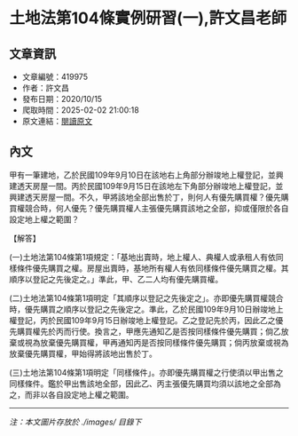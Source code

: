 # 土地法第104條實例研習(一),許文昌老師

## 文章資訊
- 文章編號：419975
- 作者：許文昌
- 發布日期：2020/10/15
- 爬取時間：2025-02-02 21:00:18
- 原文連結：[閱讀原文](https://real-estate.get.com.tw/Columns/detail.aspx?no=419975)

## 內文
甲有一筆建地，乙於民國109年9月10日在該地右上角部分辦竣地上權登記，並興建透天房屋一間。丙於民國109年9月15日在該地左下角部分辦竣地上權登記，並興建透天房屋一間。不久，甲將該地全部出售於丁，則何人有優先購買權？優先購買權競合時，何人優先？優先購買權人主張優先購買該地之全部，抑或僅限於各自設定地上權之範圍？

【解答】

(一)土地法第104條第1項規定：「基地出賣時，地上權人、典權人或承租人有依同樣條件優先購買之權。房屋出賣時，基地所有權人有依同樣條件優先購買之權。其順序以登記之先後定之。」準此，甲、乙二人均有優先購買權。

(二)土地法第104條第1項明定「其順序以登記之先後定之」。亦即優先購買權競合時，優先購買之順序以登記之先後定之。準此，乙於民國109年9月10日辦竣地上權登記，丙於民國109年9月15日辦竣地上權登記。乙之登記先於丙，因此乙之優先購買權先於丙而行使。換言之，甲應先通知乙是否按同樣條件優先購買；倘乙放棄或視為放棄優先購買權，甲再通知丙是否按同樣條件優先購買；倘丙放棄或視為放棄優先購買權，甲始得將該地出售於丁。

(三)土地法第104條第1項明定「同樣條件」。亦即優先購買權之行使須以甲出售之同樣條件。鑑於甲出售該地全部，因此乙、丙主張優先購買均須以該地之全部為之，而非以各自設定地上權之範圍。

---
*注：本文圖片存放於 ./images/ 目錄下*

